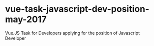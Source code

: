 # vue-task-javascript-dev-position-may-2017
Vue.JS Task for Developers applying for the position of Javascript Developer
